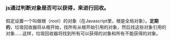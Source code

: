 ### js通过判断对象是否可以获得，来进行回收。
#### 
假定设置一个叫做根（root）的对象（在Javascript里，根是全局对象）。<B>定期的</B>，垃圾回收器将从根开始，找所有从根开始引用的对象，然后找这些对象引用的对象……这样，垃圾回收器将找到所有可以获得的对象和所有不能获得的对象。
